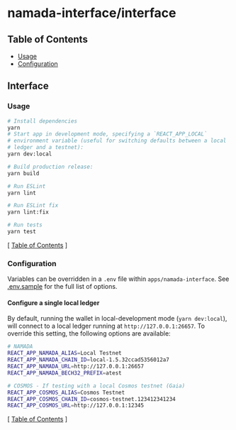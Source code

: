 # namada-interface/interface

## Table of Contents

- [Usage](#usage)
- [Configuration](#configuration)

## Interface

### Usage

```bash
# Install dependencies
yarn
# Start app in development mode, specifying a `REACT_APP_LOCAL`
# environment variable (useful for switching defaults between a local
# ledger and a testnet):
yarn dev:local

# Build production release:
yarn build

# Run ESLint
yarn lint

# Run ESLint fix
yarn lint:fix

# Run tests
yarn test
```

[ [Table of Contents](#table-of-contents) ]

### Configuration

Variables can be overridden in a `.env` file within `apps/namada-interface`. See [.env.sample](https://github.com/anoma/namada-interface/blob/main/apps/interface/.env.sample) for the full list
of options.

#### Configure a single local ledger

By default, running the wallet in local-development mode (`yarn dev:local`), will connect to a local ledger running at `http://127.0.0.1:26657`. To override this setting,
the following options are available:

```bash
# NAMADA
REACT_APP_NAMADA_ALIAS=Local Testnet
REACT_APP_NAMADA_CHAIN_ID=local-1.5.32ccad5356012a7
REACT_APP_NAMADA_URL=http://127.0.0.1:26657
REACT_APP_NAMADA_BECH32_PREFIX=atest

# COSMOS - If testing with a local Cosmos testnet (Gaia)
REACT_APP_COSMOS_ALIAS=Cosmos Testnet
REACT_APP_COSMOS_CHAIN_ID=cosmos-testnet.123412341234
REACT_APP_COSMOS_URL=http://127.0.0.1:12345
```

[ [Table of Contents](#table-of-contents) ]
